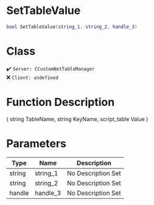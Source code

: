 # SetTableValue
```lua
bool SetTableValue(string_1, string_2, handle_3)
```
# Class
✔️ `Server: CCustomNetTableManager`  
❌ `Client: undefined`  

# Function Description
( string TableName, string KeyName, script_table Value )
# Parameters
Type|Name|Description
--|--|--
string|string_1|No Description Set
string|string_2|No Description Set
handle|handle_3|No Description Set
